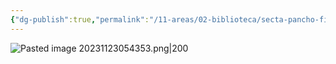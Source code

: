 ```yaml
---
{"dg-publish":true,"permalink":"/11-areas/02-biblioteca/secta-pancho-fierro/","noteIcon":""}
---
```


![Pasted image 20231123054353.png|200](/img/user/02%20Image/Pasted%20image%2020231123054353.png)